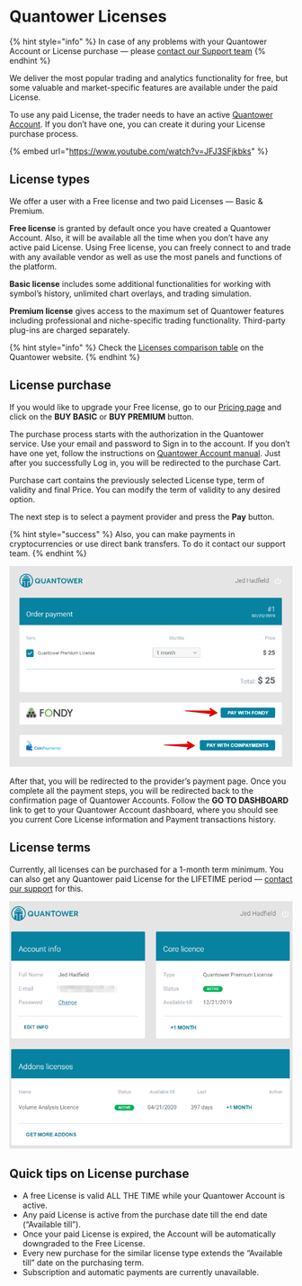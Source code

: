 # Quantower Licenses

{% hint style="info" %}
In case of any problems with your Quantower Account or License purchase — please [contact our Support team](https://www.quantower.com/contact-us)
{% endhint %}

We deliver the most popular trading and analytics functionality for free, but some valuable and market-specific features are available under the paid License.

To use any paid License, the trader needs to have an active [Quantower Account](quantower-account.md). If you don’t have one, you can create it during your License purchase process.

{% embed url="https://www.youtube.com/watch?v=JFJ3SFjkbks" %}

## License types

We offer a user with a Free license and two paid Licenses — Basic & Premium. 

**Free license** is granted by default once you have created a Quantower Account. Also, it will be available all the time when you don’t have any active paid License. Using Free license, you can freely connect to and trade with any available vendor as well as use the most panels and functions of the platform.

**Basic license** includes some additional functionalities for working with symbol’s history, unlimited chart overlays, and trading simulation.

**Premium license** gives access to the maximum set of Quantower features including professional and niche-specific trading functionality. Third-party plug-ins are charged separately.

{% hint style="info" %}
Check the [Licenses comparison table](https://www.quantower.com/pricing) on the Quantower website.
{% endhint %}

## License purchase

If you would like to upgrade your Free license, go to our [Pricing page](https://www.quantower.com/pricing) and click on the **BUY BASIC** or **BUY PREMIUM** button.

The purchase process starts with the authorization in the Quantower service. Use your email and password to Sign in to the account. If you don’t have one yet, follow the instructions on [Quantower Account manual](quantower-account.md). Just after you successfully Log in, you will be redirected to the purchase Cart.

Purchase cart contains the previously selected License type, term of validity and final Price. You can modify the term of validity to any desired option.

The next step is to select a payment provider and press the **Pay** button.

{% hint style="success" %}
Also, you can make payments in cryptocurrencies or use direct bank transfers. To do it contact our support team.
{% endhint %}

![Order payment for Quantower license](../.gitbook/assets/orderpayment-quantower.png)

After that, you will be redirected to the provider’s payment page. Once you complete all the payment steps, you will be redirected back to the confirmation page of Quantower Accounts. Follow the **GO TO DASHBOARD** link to get to your Quantower Account dashboard, where you should see you current Core License information and Payment transactions history.

## License terms

Currently, all licenses can be purchased for a 1-month term minimum. You can also get any Quantower paid License for the LIFETIME period — [contact our support](https://www.quantower.com/contact-us) for this.

![Status of your licenses in Account dashboard](../.gitbook/assets/account-dashboard-quantower.png)

## Quick tips on License purchase

* A free License is valid ALL THE TIME while your Quantower Account is active.
* Any paid License is active from the purchase date till the end date \(“Available till”\).
* Once your paid License is expired, the Account will be automatically downgraded to the Free License.
* Every new purchase for the similar license type extends the “Available till” date on the purchasing term.
* Subscription and automatic payments are currently unavailable.

